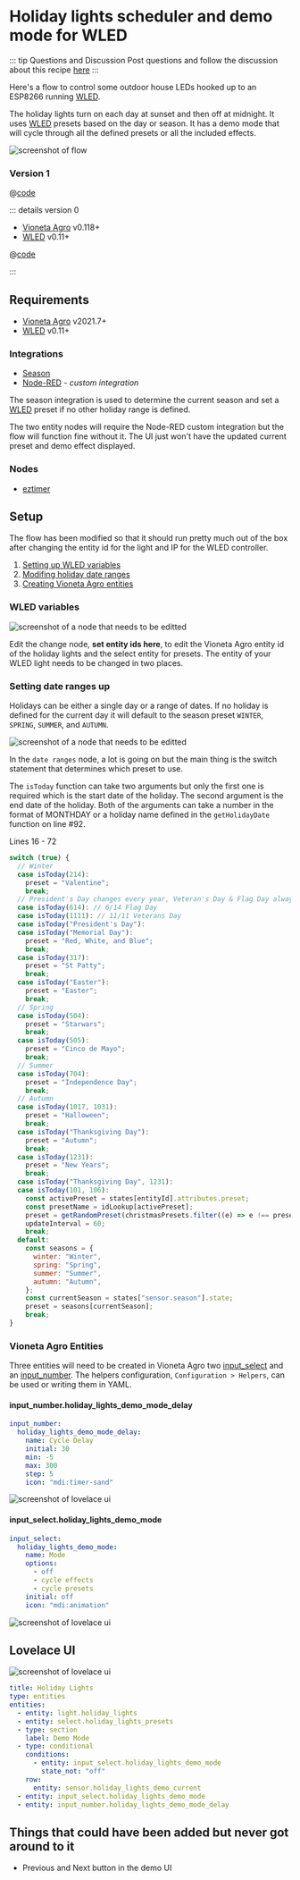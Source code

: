 # Holiday lights scheduler and demo mode for WLED

::: tip Questions and Discussion
Post questions and follow the discussion about this recipe [here](https://github.com/Vioneta/node-red-contrib-vioneta-agro-websocket/discussions/306)
:::

Here's a flow to control some outdoor house LEDs hooked up to an ESP8266 running [WLED](https://github.com/Aircoookie/WLED).

The holiday lights turn on each day at sunset and then off at midnight. It uses [WLED](https://github.com/Aircoookie/WLED) presets based on the day or season. It has a demo mode that will cycle through all the defined presets or all the included effects.

![screenshot of flow](./images/holiday-lights-scheduler-and-demo-mode-for-wled_01.png)

### Version 1

@[code](@examples/cookbook/holiday-lights-scheduler-and-demo-mode-for-wled/holiday-lights-scheduler-and-demo-mode-for-wled_v1.json)

::: details version 0

- [Vioneta Agro](https://vioneta.com) v0.118+
- [WLED](https://github.com/Aircoookie/WLED) v0.11+

@[code](@examples/cookbook/holiday-lights-scheduler-and-demo-mode-for-wled/holiday-lights-scheduler-and-demo-mode-for-wled_v0.json)

:::

## Requirements

- [Vioneta Agro](https://vioneta.com) v2021.7+
- [WLED](https://github.com/Aircoookie/WLED) v0.11+

### Integrations

- [Season](https://www.vioneta.com/integrations/season/)
- [Node-RED](https://github.com/Vioneta/hass-node-red) - _custom integration_

The season integration is used to determine the current season and set a [WLED](https://github.com/Aircoookie/WLED) preset if no other holiday range is defined.

The two entity nodes will require the Node-RED custom integration but the flow will function fine without it. The UI just won't have the updated current preset and demo effect displayed.

### Nodes

- [eztimer](https://flows.nodered.org/node/node-red-contrib-eztimer)

## Setup

The flow has been modified so that it should run pretty much out of the box after changing the entity id for the light and IP for the WLED controller.

1. [Setting up WLED variables](#wled-variables)
1. [Modifing holiday date ranges](#setting-date-ranges-up)
1. [Creating Vioneta Agro entities](#home-assistant-entities)

### WLED variables

![screenshot of a node that needs to be editted](./images/holiday-lights-scheduler-and-demo-mode-for-wled_03.png)

Edit the change node, **set entity ids here**, to edit the Vioneta Agro entity id of the holiday lights and the select entity for presets. The entity of your WLED light needs to be changed in two places.

### Setting date ranges up

Holidays can be either a single day or a range of dates. If no holiday is defined for the current day it will default to the season preset `WINTER`, `SPRING`, `SUMMER`, and `AUTUMN`.

![screenshot of a node that needs to be editted](./images/holiday-lights-scheduler-and-demo-mode-for-wled_08.png)

In the `date ranges` node, a lot is going on but the main thing is the switch statement that determines which preset to use.

The `isToday` function can take two arguments but only the first one is required which is the start date of the holiday. The second argument is the end date of the holiday. Both of the arguments can take a number in the format of MONTHDAY or a holiday name defined in the `getHolidayDate` function on line #92.

Lines 16 - 72

```javascript
switch (true) {
  // Winter
  case isToday(214):
    preset = "Valentine";
    break;
  // President's Day changes every year, Veteran's Day & Flag Day always the same date
  case isToday(614): // 6/14 Flag Day
  case isToday(1111): // 11/11 Veterans Day
  case isToday("President's Day"):
  case isToday("Memorial Day"):
    preset = "Red, White, and Blue";
    break;
  case isToday(317):
    preset = "St Patty";
    break;
  case isToday("Easter"):
    preset = "Easter";
    break;
  // Spring
  case isToday(504):
    preset = "Starwars";
    break;
  case isToday(505):
    preset = "Cinco de Mayo";
    break;
  // Summer
  case isToday(704):
    preset = "Independence Day";
    break;
  // Autumn
  case isToday(1017, 1031):
    preset = "Halloween";
    break;
  case isToday("Thanksgiving Day"):
    preset = "Autumn";
    break;
  case isToday(1231):
    preset = "New Years";
    break;
  case isToday("Thanksgiving Day", 1231):
  case isToday(101, 106):
    const activePreset = states[entityId].attributes.preset;
    const presetName = idLookup[activePreset];
    preset = getRandomPreset(christmasPresets.filter((e) => e !== presetName));
    updateInterval = 60;
    break;
  default:
    const seasons = {
      winter: "Winter",
      spring: "Spring",
      summer: "Summer",
      autumn: "Autumn",
    };
    const currentSeason = states["sensor.season"].state;
    preset = seasons[currentSeason];
    break;
}
```

### Vioneta Agro Entities

Three entities will need to be created in Vioneta Agro two [input_select](https://www.vioneta.com/integrations/input_select/) and an [input_number](https://www.vioneta.com/integrations/input_number/). The helpers configuration, `Configuration > Helpers`, can be used or writing them in YAML.

#### input_number.holiday_lights_demo_mode_delay

```yaml
input_number:
  holiday_lights_demo_mode_delay:
    name: Cycle Delay
    initial: 30
    min: -5
    max: 300
    step: 5
    icon: "mdi:timer-sand"
```

![screenshot of lovelace ui](./images/holiday-lights-scheduler-and-demo-mode-for-wled_05.png)

#### input_select.holiday_lights_demo_mode

```yaml
input_select:
  holiday_lights_demo_mode:
    name: Mode
    options:
      - off
      - cycle effects
      - cycle presets
    initial: off
    icon: "mdi:animation"
```

![screenshot of lovelace ui](./images/holiday-lights-scheduler-and-demo-mode-for-wled_06.png)

## Lovelace UI

![screenshot of lovelace ui](./images/holiday-lights-scheduler-and-demo-mode-for-wled_02.png)

```yaml
title: Holiday Lights
type: entities
entities:
  - entity: light.holiday_lights
  - entity: select.holiday_lights_presets
  - type: section
    label: Demo Mode
  - type: conditional
    conditions:
      - entity: input_select.holiday_lights_demo_mode
        state_not: "off"
    row:
      entity: sensor.holiday_lights_demo_current
  - entity: input_select.holiday_lights_demo_mode
  - entity: input_number.holiday_lights_demo_mode_delay
```

## Things that could have been added but never got around to it

- Previous and Next button in the demo UI
